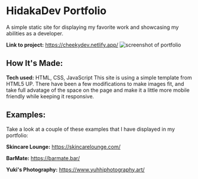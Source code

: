 # HidakaDev Portfolio
A simple static site for displaying my favorite work and showcasing my abilities as a developer.

**Link to project:** https://cheekydev.netlify.app/
![screenshot of portfolio](https://res.cloudinary.com/dllmha3wx/image/upload/v1675476062/portfolio-screenshot_hn2mry.png)

## How It's Made:

**Tech used:** HTML, CSS, JavaScript
This site is using a simple template from HTML5 UP. There have been a few modifications to make images fit, and take full advatage of the space on the page and make it a little more mobile friendly while keeping it responsive.


## Examples:
Take a look at a couple of these examples that I have displayed in my portfolio:

**Skincare Lounge:** https://skincarelounge.com/

**BarMate:** https://barmate.bar/

**Yuki's Photography:** https://www.yuhhiphotography.art/


